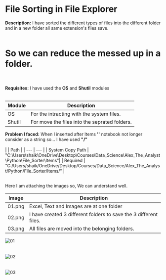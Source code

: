 # File Sorting in File Explorer
**Description:** I have sorted the different types of files into the different folder and in a new folder all same extension's files save.<br><br>
# So we can reduce the messed up in a folder.<br><br>
**Requisites:** I have used the **OS** and **Shutil** modules<br><br>


| Module| Description |
| --- | --- |
| OS | For the intracting with the system files. |
| Shutil | For move the files into the seprated folders. |<br><br>

**Problem I faced:** When I inserted after Items **'\'** notebook not longer consider as a string so... I have used **"/"**<br><br>
| | Path |
| --- | --- |
| System Copy Path | "C:\Users\shaik\OneDrive\Desktop\Courses\Data_Science\Alex_The_Analyst\Python\File_Sorter\Items"|
| Required | "C:/Users/shaik/OneDrive/Desktop/Courses/Data_Science/Alex_The_Analyst/Python/File_Sorter/Items/" |<br><br>

Here I am attaching the images so, We can understand well.

| Image | Description |
| --- | --- |
| 01.png | Excel, Text and Images are at one folder |
| 02.png | I have created 3 different folders to save the 3 different files. |
| 03.png | All files are moved into the belonging folders. |<br><br>


![01](https://github.com/iamistiyak/File_Sorter_Python_Jupyter/assets/86108816/502adf97-4293-4dbe-ab01-57df3cbff2ec) <br><br><br>
![02](https://github.com/iamistiyak/File_Sorter_Python_Jupyter/assets/86108816/adf44ab4-1c30-4ea1-b96a-2b28429a6b5a)<br><br><br>
![03](https://github.com/iamistiyak/File_Sorter_Python_Jupyter/assets/86108816/fc362374-74e9-4677-b42b-3b30d880bb10)<br><br><br>
